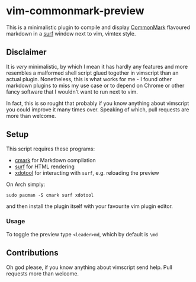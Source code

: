 # vim-commonmark-preview
This is a minimalistic plugin to compile and display
[CommonMark](https://github.com/commonmark/cmark) flavoured markdown in a
[surf](https://surf.suckless.org/) window next to vim, vimtex style. 

## Disclaimer
It is _very_ minimalistic, by which I mean it has hardly any features and more
resembles a malformed shell script glued together in vimscript than an actual plugin.
Nonetheless, this is what works for me - I found other markdown plugins to miss my
use case or to depend on Chrome or other fancy software that I wouldn't want to run
next to vim. 

In fact, this is so rought that probably if you know anything about vimscript you
could improve it many times over. Speaking of which, pull requests are more than
welcome.

## Setup
This script requires these programs:
  - [cmark](https://github.com/commonmark/cmark) for Markdown compilation
  - [surf](https://surf.suckless.org/) for HTML rendering
  - [xdotool](https://github.com/jordansissel/xdotool) for interacting with `surf`,
    e.g. reloading the preview

On Arch simply:
```
sudo pacman -S cmark surf xdotool
```
and then install the plugin itself with your favourite vim plugin editor.

### Usage
To toggle the preview type `<leader>md`, which by default is `\md`

## Contributions
Oh god please, if you know anything about vimscript send help. Pull requests more
than welcome.
